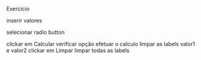 Exercicio

inserir valores

selecionar radio button

clickar em Calcular
	verificar opção
	efetuar o calculo 
	limpar as labels valor1 e valor2
clickar em Limpar
	limpar todas as labels